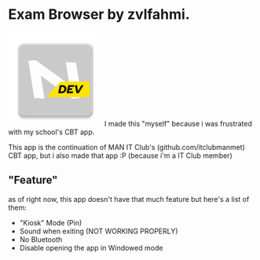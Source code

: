 # Exam Browser by zvlfahmi.

![nlogo](https://raw.githubusercontent.com/zvlfahmi/exambrowser/refs/heads/master/app/src/main/res/mipmap-xxxhdpi/ic_launcher.webp)
I made this "myself" because i was frustrated with my school's CBT app.

This app is the continuation of MAN IT Club's (github.com/itclubmanmet) CBT app, but i also made that app :P (because i'm a IT Club member)

## "Feature"
as of right now, this app doesn't have that much feature but here's a list of them:

- "Kiosk" Mode (Pin)
- Sound when exiting (NOT WORKING PROPERLY)
- No Bluetooth
- Disable opening the app in Windowed mode

